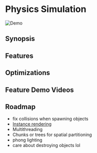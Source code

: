 # Physics Simulation

![Demo](https://github.com/DeletedMyEmail/SimulationGoesBrr/assets/88390464/b72803cf-f721-49c7-97b2-46d33c5745bf)

## Synopsis

## Features

## Optimizations

## Feature Demo Videos

## Roadmap 
- fix collisions when spawning objects
- [Instance rendering](https://learnopengl.com/Advanced-OpenGL/Instancing)
- Multithreading
- Chunks or trees for spatial partitioning
- phong lighting
- care about destroying objects lol
